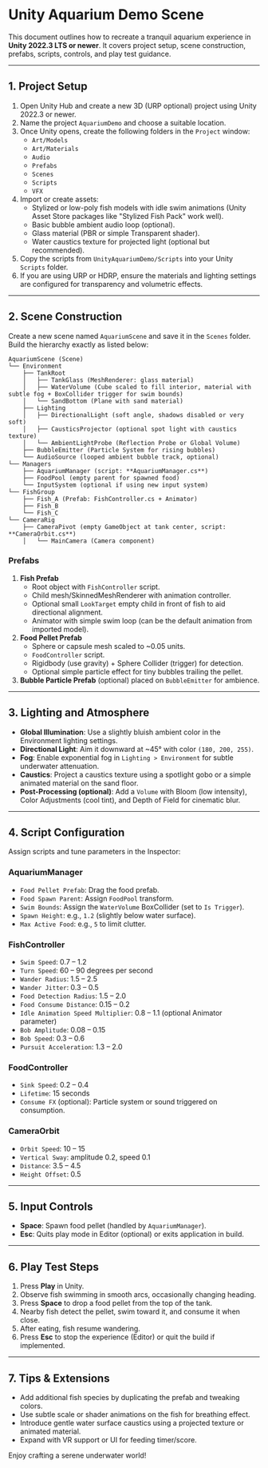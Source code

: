 # Unity Aquarium Demo Scene

This document outlines how to recreate a tranquil aquarium experience in **Unity 2022.3 LTS or newer**. It covers project setup, scene construction, prefabs, scripts, controls, and play test guidance.

---
## 1. Project Setup
1. Open Unity Hub and create a new 3D (URP optional) project using Unity 2022.3 or newer.
2. Name the project `AquariumDemo` and choose a suitable location.
3. Once Unity opens, create the following folders in the `Project` window:
   - `Art/Models`
   - `Art/Materials`
   - `Audio`
   - `Prefabs`
   - `Scenes`
   - `Scripts`
   - `VFX`
4. Import or create assets:
   - Stylized or low-poly fish models with idle swim animations (Unity Asset Store packages like "Stylized Fish Pack" work well).
   - Basic bubble ambient audio loop (optional).
   - Glass material (PBR or simple Transparent shader).
   - Water caustics texture for projected light (optional but recommended).
5. Copy the scripts from `UnityAquariumDemo/Scripts` into your Unity `Scripts` folder.
6. If you are using URP or HDRP, ensure the materials and lighting settings are configured for transparency and volumetric effects.

---
## 2. Scene Construction
Create a new scene named `AquariumScene` and save it in the `Scenes` folder. Build the hierarchy exactly as listed below:

```
AquariumScene (Scene)
└── Environment
    ├── TankRoot
    │   ├── TankGlass (MeshRenderer: glass material)
    │   ├── WaterVolume (Cube scaled to fill interior, material with subtle fog + BoxCollider trigger for swim bounds)
    │   └── SandBottom (Plane with sand material)
    ├── Lighting
    │   ├── DirectionalLight (soft angle, shadows disabled or very soft)
    │   ├── CausticsProjector (optional spot light with caustics texture)
    │   └── AmbientLightProbe (Reflection Probe or Global Volume)
    ├── BubbleEmitter (Particle System for rising bubbles)
    └── AudioSource (looped ambient bubble track, optional)
└── Managers
    ├── AquariumManager (script: **AquariumManager.cs**)
    ├── FoodPool (empty parent for spawned food)
    └── InputSystem (optional if using new input system)
└── FishGroup
    ├── Fish_A (Prefab: FishController.cs + Animator)
    ├── Fish_B
    └── Fish_C
└── CameraRig
    ├── CameraPivot (empty GameObject at tank center, script: **CameraOrbit.cs**)
    │   └── MainCamera (Camera component)
```

### Prefabs
1. **Fish Prefab**
   - Root object with `FishController` script.
   - Child mesh/SkinnedMeshRenderer with animation controller.
   - Optional small `LookTarget` empty child in front of fish to aid directional alignment.
   - Animator with simple swim loop (can be the default animation from imported model).
2. **Food Pellet Prefab**
   - Sphere or capsule mesh scaled to ~0.05 units.
   - `FoodController` script.
   - Rigidbody (use gravity) + Sphere Collider (trigger) for detection.
   - Optional simple particle effect for tiny bubbles trailing the pellet.
3. **Bubble Particle Prefab** (optional) placed on `BubbleEmitter` for ambience.

---
## 3. Lighting and Atmosphere
- **Global Illumination**: Use a slightly bluish ambient color in the Environment lighting settings.
- **Directional Light**: Aim it downward at ~45° with color `(180, 200, 255)`.
- **Fog**: Enable exponential fog in `Lighting > Environment` for subtle underwater attenuation.
- **Caustics**: Project a caustics texture using a spotlight gobo or a simple animated material on the sand floor.
- **Post-Processing (optional)**: Add a `Volume` with Bloom (low intensity), Color Adjustments (cool tint), and Depth of Field for cinematic blur.

---
## 4. Script Configuration
Assign scripts and tune parameters in the Inspector:

### AquariumManager
- `Food Pellet Prefab`: Drag the food prefab.
- `Food Spawn Parent`: Assign `FoodPool` transform.
- `Swim Bounds`: Assign the `WaterVolume` BoxCollider (set to `Is Trigger`).
- `Spawn Height`: e.g., `1.2` (slightly below water surface).
- `Max Active Food`: e.g., `5` to limit clutter.

### FishController
- `Swim Speed`: 0.7 – 1.2
- `Turn Speed`: 60 – 90 degrees per second
- `Wander Radius`: 1.5 – 2.5
- `Wander Jitter`: 0.3 – 0.5
- `Food Detection Radius`: 1.5 – 2.0
- `Food Consume Distance`: 0.15 – 0.2
- `Idle Animation Speed Multiplier`: 0.8 – 1.1 (optional Animator parameter)
- `Bob Amplitude`: 0.08 – 0.15
- `Bob Speed`: 0.3 – 0.6
- `Pursuit Acceleration`: 1.3 – 2.0

### FoodController
- `Sink Speed`: 0.2 – 0.4
- `Lifetime`: 15 seconds
- `Consume FX` (optional): Particle system or sound triggered on consumption.

### CameraOrbit
- `Orbit Speed`: 10 – 15
- `Vertical Sway`: amplitude 0.2, speed 0.1
- `Distance`: 3.5 – 4.5
- `Height Offset`: 0.5

---
## 5. Input Controls
- **Space**: Spawn food pellet (handled by `AquariumManager`).
- **Esc**: Quits play mode in Editor (optional) or exits application in build.

---
## 6. Play Test Steps
1. Press **Play** in Unity.
2. Observe fish swimming in smooth arcs, occasionally changing heading.
3. Press **Space** to drop a food pellet from the top of the tank.
4. Nearby fish detect the pellet, swim toward it, and consume it when close.
5. After eating, fish resume wandering.
6. Press **Esc** to stop the experience (Editor) or quit the build if implemented.

---
## 7. Tips & Extensions
- Add additional fish species by duplicating the prefab and tweaking colors.
- Use subtle scale or shader animations on the fish for breathing effect.
- Introduce gentle water surface caustics using a projected texture or animated material.
- Expand with VR support or UI for feeding timer/score.

Enjoy crafting a serene underwater world!

